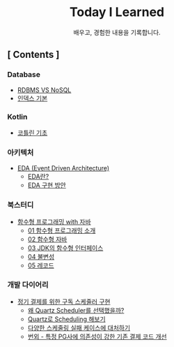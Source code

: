 <div align="center">

# Today I Learned
배우고, 경험한 내용을 기록합니다.

</div>

## [ Contents ]
### Database

- [RDBMS VS NoSQL](Database/RDBMS%20VS%20NoSQL.md)
- [인덱스 기본](Database/인덱스%20기본.md)

### Kotlin

- [코틀린 기초](Kotlin/코틀린%20기초.md)

### 아키텍처
- [EDA (Event Driven Architecture)](Architecture/EDA/README.md)
  - [EDA란?](Architecture/EDA/EDA란.md)
  - [EDA 구현 방안](Architecture/EDA/EDA%20구현방안.md)

### 북스터디
- [함수형 프로그래밍 with 자바](북스터디/함수형%20프로그래밍%20with%20자바/README.md)
  - [01 함수형 프로그래밍 소개](북스터디/함수형%20프로그래밍%20with%20자바/01%20함수형%20프로그래밍%20소개.md)
  - [02 함수형 자바](북스터디/함수형%20프로그래밍%20with%20자바/02%20함수형%20자바.md)
  - [03 JDK의 함수형 인터페이스](북스터디/함수형%20프로그래밍%20with%20자바/03%20JDK의%20함수형%20인터페이스.md)
  - [04 불변성](북스터디/함수형%20프로그래밍%20with%20자바/04%20불변성.md)
  - [05 레코드](북스터디/함수형%20프로그래밍%20with%20자바/05%20레코드.md)

### 개발 다이어리

- [정기 결제를 위한 구독 스케줄러 구현](dev-diaries/quartz-scheduler/README.md)
  - [왜 Quartz Scheduler를 선택했을까?](dev-diaries/quartz-scheduler/step1%20쿼츠%20스케줄러%20도입.md)
  - [Quartz로 Scheduling 해보기](dev-diaries/quartz-scheduler/step2%20쿼츠%20스케줄러%20구현.md)
  - [다양한 스케줄링 실패 케이스에 대처하기](dev-diaries/quartz-scheduler/step3%20실패%20케이스.md)
  - [번외 - 특정 PG사에 의존성이 강한 기존 결제 코드 개선](dev-diaries/quartz-scheduler/step4%20레거시%20개선.md)